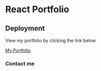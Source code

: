# React Portfolio


## Deployment
View my portfolio by clicking the link below

[My Portfolio](https://stirring-kashata-26a309.netlify.app)



### Contact me 
[]()